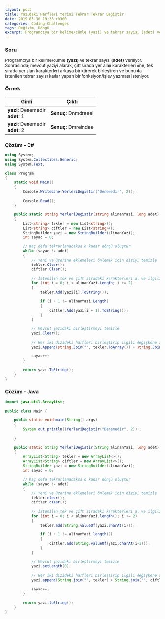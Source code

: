 ```yaml
---
layout: post
title: Yazıdaki Harfleri Yerini Tekrar Tekrar Değiştir
date: 2019-03-30 19:33 +0300
categories: Coding-Challenges
tags: Değişim, Döngü
excerpt: Programcıya bir kelime/cümle (yazi) ve tekrar sayisi (adet) veriliyor. Sonrasında; mevcut yaziyi alarak, çift sırada yer alan karakterleri öne, tek sırada yer alan karakterleri arkaya biriktirerek birleştiren ve bunu da istenilen tekrar sayısı kadar yapan bir fonksiyon/işlev yazması isteniyor.
---
```

### Soru
Programcıya bir kelime/cümle **(yazi)** ve tekrar sayisi **(adet)** veriliyor. Sonrasında; mevcut yaziyi alarak, çift sırada yer alan karakterleri öne, tek sırada yer alan karakterleri arkaya biriktirerek birleştiren ve bunu da istenilen tekrar sayısı kadar yapan bir fonksiyon/işlev yazması isteniyor.

### Örnek

| Girdi       | Çıktı      |
|-------------|------------|
| **yazi**: Denemedir<br>**adet**: 1 | **Sonuç**: Dnmdreeei |
| **yazi**: Denemedir<br>**adet**: 2 | **Sonuç**: Dmreindee |

### Çözüm - C#
```csharp
using System;
using System.Collections.Generic;
using System.Text;
 
class Program
{
    static void Main()
    {
        Console.WriteLine(YerleriDegistir("Denemedir", 2));
 
        Console.Read();
    }
 
    public static string YerleriDegistir(string alinanYazi, long adet)
    {
        List<string> tekler = new List<string>();
        List<string> ciftler = new List<string>();
        StringBuilder yazi = new StringBuilder(alinanYazi);
        int sayac = 0;
 
        // Kaç defa tekrarlanacaksa o kadar döngü oluştur
        while (sayac != adet)
        {
            // Yeni ve üzerine eklemeleri önlemek için diziyi temizle
            tekler.Clear();
            ciftler.Clear();
 
            // İstenilen tek ve çift sıradaki karakterleri al ve ilgili diziye ekle
            for (int i = 0; i < alinanYazi.Length; i += 2)
            {
                tekler.Add(yazi[i].ToString());
 
                if (i + 1 != alinanYazi.Length)
                {
                    ciftler.Add(yazi[i + 1].ToString());
                }
            }
 
            // Mevcut yazıdaki birleştirmeyi temizle
            yazi.Clear();
            
            // Her iki dizideki harfleri birleştirip ilgili değişkene aktar 
            yazi.Append(string.Join("", tekler.ToArray()) + string.Join("", ciftler.ToArray()));
 
            sayac++;
        }
 
        return yazi.ToString();
    }
}
```

### Çözüm - Java
```java
import java.util.ArrayList;
 
public class Main {
 
    public static void main(String[] args)
    {
        System.out.println((YerleriDegistir("Denemedir", 2)));
 
    }
 
    public static String YerleriDegistir(String alinanYazi, long adet)
    {
        ArrayList<String> tekler = new ArrayList<>();
        ArrayList<String> ciftler = new ArrayList<>();
        StringBuilder yazi = new StringBuilder(alinanYazi);
        int sayac = 0;
 
        // Kaç defa tekrarlanacaksa o kadar döngü oluştur
        while (sayac != adet)
        {
            // Yeni ve üzerine eklemeleri önlemek için diziyi temizle
            tekler.clear();
            ciftler.clear();
 
            // İstenilen tek ve çift sıradaki karakterleri al ve ilgili diziye ekle
            for (int i = 0; i < alinanYazi.length(); i += 2)
            {
                tekler.add(String.valueOf(yazi.charAt(i)));
 
                if (i + 1 != alinanYazi.length())
                {
                    ciftler.add(String.valueOf(yazi.charAt(i+1)));
                }
            }
 
            // Mevcut yazıdaki birleştirmeyi temizle
            yazi.setLength(0);
 
            // Her iki dizideki harfleri birleştirip ilgili değişkene aktar
            yazi.append(String.join("", tekler) + String.join("", ciftler));
 
            sayac++;
        }
 
        return yazi.toString();
    }
}
```